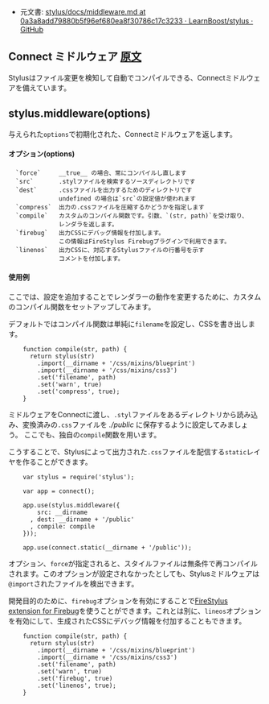 
+ 元文書: [stylus/docs/middleware.md at 0a3a8add79880b5f96ef680ea8f30786c17c3233 · LearnBoost/stylus · GitHub](https://github.com/LearnBoost/stylus/blob/0a3a8add79880b5f96ef680ea8f30786c17c3233/docs/middleware.md "stylus/docs/middleware.md at 0a3a8add79880b5f96ef680ea8f30786c17c3233 · LearnBoost/stylus · GitHub")

## Connect ミドルウェア [原文](http://learnboost.github.com/stylus/docs/middleware.html)

 Stylusはファイル変更を検知して自動でコンパイルできる、Connectミドルウェアを備えています。

## stylus.middleware(options)

 与えられた`options`で初期化された、Connectミドルウェアを返します。

#### オプション(options)

      `force`     __true__ の場合、常にコンパイルし直します
      `src`       .stylファイルを検索するソースディレクトリです
      `dest`      .cssファイルを出力するためのディレクトリです
                  undefined の場合は`src`の設定値が使われます
      `compress`  出力の.cssファイルを圧縮するかどうかを指定します
      `compile`   カスタムのコンパイル関数です。引数、`(str, path)`を受け取り、
                  レンダラを返します。
      `firebug`   出力CSSにデバッグ情報を付加します。
                  この情報はFireStylus Firebugプラグインで利用できます。
      `linenos`   出力CSSに、対応するStylusファイルの行番号を示す
                  コメントを付加します。

#### 使用例
 
 ここでは、設定を追加することでレンダラーの動作を変更するために、カスタムのコンパイル関数をセットアップしてみます。

 デフォルトではコンパイル関数は単純に`filename`を設定し、CSSを書き出します。

        function compile(str, path) {
          return stylus(str)
            .import(__dirname + '/css/mixins/blueprint')
            .import(__dirname + '/css/mixins/css3')
            .set('filename', path)
            .set('warn', true)
            .set('compress', true);
        }
 
 ミドルウェアをConnectに渡し、`.styl`ファイルをあるディレクトリから読み込み、変換済みの`.css`ファイルを _./public_ に保存するように設定してみましょう。
 ここでも、独自の`compile`関数を用います。

 こうすることで、Stylusによって出力された`.css`ファイルを配信する`static`レイヤを作ることができます。
 
        var stylus = require('stylus');
 
        var app = connect();

        app.use(stylus.middleware({
            src: __dirname
          , dest: __dirname + '/public'
          , compile: compile
        }));

        app.use(connect.static(__dirname + '/public'));

 オプション、`force`が指定されると、スタイルファイルは無条件で再コンパイルされます。このオプションが設定されなかったとしても、Stylusミドルウェアは`@import`されたファイルを検出できます。

 開発目的のために、`firebug`オプションを有効にすることで[FireStylus extension for Firebug](http://github.com/LearnBoost/stylus/blob/master/docs/firebug.md)を使うことができます。これとは別に、`lineos`オプションを有効にして、生成されたCSSにデバッグ情報を付加することもできます。

        function compile(str, path) {
          return stylus(str)
            .import(__dirname + '/css/mixins/blueprint')
            .import(__dirname + '/css/mixins/css3')
            .set('filename', path)
            .set('warn', true)
            .set('firebug', true)
            .set('linenos', true);
        }
